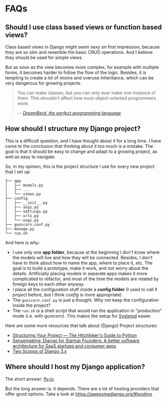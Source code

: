 # FAQs

## Should I use class based views or function based views?

Class based views in Django might seem sexy on first impression, because they are so slim and resemble the basic CRUD operations.
And I believe they should be used for simple views.

But as soon as the view becomes more complex, for example with multiple forms, it becomes harder to follow the flow of the logic.
Besides, it is tempting to create a lot of mixins and overuse inheritance, which can be very dangerous for growing projects.

> You can make classes, but you can only ever make one instance of them. This shouldn't affect how most object-oriented programmers work.
>
> -- *[DreamBerd, the perfect programming language](https://github.com/TodePond/DreamBerd?tab=readme-ov-file#classes)*

## How should I structure my Django project?

This is a difficult question, and I have thought about it for a long time.
I have come to the conclusion that thinking about it too much is a mistake.
The goal is that it should be easy to change and adapt to a growing project, as well as easy to navigate.

So, in my opinion, this is the project structure I use for every new project that I set up:

```
├── app
│   ├── models.py
│   ├── ...
│   └── views.py
├── config
│   ├── __init__.py
│   ├── asgi.py
│   ├── settings.py
│   ├── urls.py
│   └── wsgi.py
├── gunicorn.conf.py
├── manage.py
└── run.sh
```

And here is why:
* I use only one **app folder**, because at the beginning I don't know where the models will live and how they will be connected.
  Besides, I don't have to think about how to name the app, where to place it, etc. The goal is to build a prototype, make it work, and not worry about the details.
  Artificially placing models in separate apps makes it more complicated to refactor, and most of the time the models are related by foreign keys to each other anyway.
* I place all the configuration stuff inside a **config folder** (I used to call it *project* before, but I think *config* is more appropriate)
* The `gunicorn.conf.py` is just a thought. Why not keep the configuration inside the project?
* The `run.sh` is a shell script that would run the application in "production" mode (i.e. with gunicorn).
  This makes the setup for [Systemd](/tools/systemd.md) easier.


Here are some more resources that talk about (Django) Project structures:
* [Structuring Your Project — The Hitchhiker's Guide to Python](https://docs.python-guide.org/writing/structure/)
* [Sensemaking: Django for Startup Founders: A better software architecture for SaaS startups and consumer apps](https://alexkrupp.typepad.com/sensemaking/2021/06/django-for-startup-founders-a-better-software-architecture-for-saas-startups-and-consumer-apps.html?utm_campaign=Django%2BNewsletter&utm_medium=email&utm_source=Django_Newsletter_158)
* [Two Scoops of Django 3.x](https://www.feldroy.com/two-scoops-press)


## Where should I host my Django application?

The short answer: [fly.io](https://fly.io/).

But the long answer is: it depends.
There are a lot of hosting providers that offer good options. Take a look at https://awesomedjango.org/#hosting.
